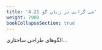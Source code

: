 ```yaml
---
title: '4.21 شی گرایی در زبان گو'
weight: 7900
bookCollapseSection: true
---
```


الگوهای طراحی ساختاری...